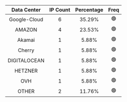 | Data Center | IP Count | Percentage | Freq |
|:------------:|:--------:|:-----------:|:-----:|
| Google-Cloud | 6 | 35.29% | 🟢 |
| AMAZON | 4 | 23.53% | 🟢 |
| Akamai | 1 | 5.88% | 🟢 |
| Cherry | 1 | 5.88% | 🟢 |
| DIGITALOCEAN | 1 | 5.88% | 🟢 |
| HETZNER | 1 | 5.88% | 🟢 |
| OVH | 1 | 5.88% | 🟢 |
| OTHER | 2 | 11.76% | 🟢 |